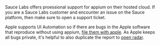
Sauce Labs offers proessional support for appium on their hosted cloud. If you are a Sauce Labs customer and encounter an issue on the Sauce platform, then make sure to open a support ticket.

Apple supports UI Automation so if there are bugs in the Apple software that reproduce without using appium, [file them with apple](https://developer.apple.com/bug-reporting/). As Apple keeps all bugs private, it's helpful to also duplicate the report to [open radar](http://openradar.appspot.com/).